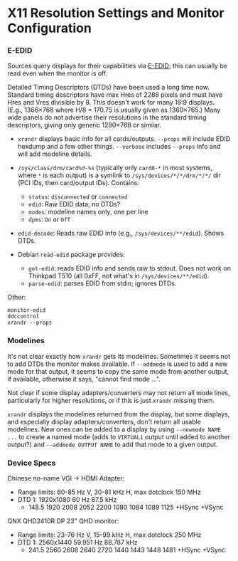 X11 Resolution Settings and Monitor Configuration
=================================================

### E-EDID

Sources query displays for their capabilities via [E-EDID]; this can
usually be read even when the monitor is off.

Detailed Timing Descriptors (DTDs) have been used a long time now. Standard
timing descriptors have max Hres of 2288 pixels and must have Hres and Vres
divisible by 8. This doesn't work for many 16:9 displays. (E.g., 1366×768
where H/8 = 170.75 is usually given as 1360×765.) Many wide panels do not
advertise their resolutions in the standard timing descriptors, giving only
generic 1280×768 or similar.

* `xrandr` displays basic info for all cards/outputs. `--props` will
  include EDID hexdump and a few other things. `--verbose` includes
  `--props` info and will add modeline details.

* `/sys/class/drm/card%d-%s` (typically only `card0-*` in most systems,
  where `*` is each output) is a symlink to `/sys/devices/*/*/drm/*/*/` dir
  (PCI IDs, then card/output IDs). Contains:
  - `status`: `disconnected` or `connected`
  - `edid`: Raw EDID data; no DTDs?
  - `modes`: modeline names only, one per line
  - `dpms`: `On` or `Off`

* `edid-decode`: Reads raw EDID info (e.g., `/sys/devices/**/edid`).
  Shows DTDs.

* Debian `read-edid` package provides:
  - `get-edid`: reads EDID info and sends raw to stdout. Does not work on
    Thinkpad T510 (all 0xFF, not what's in `/sys/devices/**/edid`).
  - `parse-edid`: parses EDID from stdin; ignores DTDs.

Other:

    monitor-edid
    ddccontrol
    xrandr --props


### Modelines

It's not clear exactly how `xrandr` gets its modelines. Sometimes it seems
not to add DTDs the monitor makes available. If `--addmode` is used to
add a new mode for that output, it seems to copy the same mode from another
output, if available, otherwise it says, "cannot find mode …".

Not clear if some display adapters/converters may not return all mode lines,
particularly for higher resolutions, or if this is just `xrandr` missing
them.

`xrandr` displays the modelines returned from the display, but some
displays, and especially display adapters/converters, don't return all
usable modelines. New ones can be added to a display by using `--newmode
NAME ...` to create a named mode (adds to `VIRTUAL1` output until added to
another output?) and `--addmode OUTPUT NAME` to add that mode to a given
output.


### Device Specs

Chinese no-name VGI → HDMI Adapter:
- Range limits: 60-85 Hz V, 30-81 kHz H, max dotclock 150 MHz
- DTD 1: 1920x1080   60 Hz 67.5 kHz
  - 148.5  1920 2008 2052 2200  1080 1084 1089 1125 +HSync +VSync

QNX QHD2410R DP 23" QHD monitor:
- Range limits: 23-76 Hz V, 15-99 kHz H, max dotclock 250 MHz
- DTD 1: 2560x1440   59.951 Hz  88.787 kHz
  - 241.5  2560 2608 2640 2720 1440 1443 1448 1481  +HSync +VSync



<!-------------------------------------------------------------------->
[E-EDID]: https://en.wikipedia.org/wiki/Extended_Display_Identification_Data
